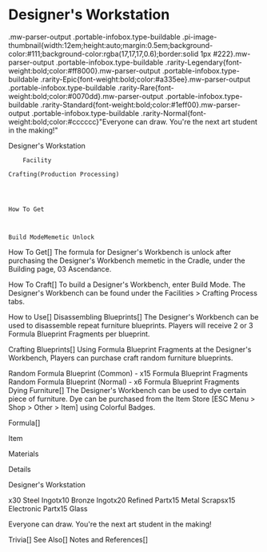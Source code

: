 # Designer's Workstation

.mw-parser-output .portable-infobox.type-buildable .pi-image-thumbnail{width:12em;height:auto;margin:0.5em;background-color:#111;background-color:rgba(17,17,17,0.6);border:solid 1px #222}.mw-parser-output .portable-infobox.type-buildable .rarity-Legendary{font-weight:bold;color:#ff8000}.mw-parser-output .portable-infobox.type-buildable .rarity-Epic{font-weight:bold;color:#a335ee}.mw-parser-output .portable-infobox.type-buildable .rarity-Rare{font-weight:bold;color:#0070dd}.mw-parser-output .portable-infobox.type-buildable .rarity-Standard{font-weight:bold;color:#1eff00}.mw-parser-output .portable-infobox.type-buildable .rarity-Normal{font-weight:bold;color:#cccccc}"Everyone can draw. You're the next art student in the making!"

Designer&#39;s Workstation


	
		
		
	
	


	

	
		Facility
	
	Crafting(Production Processing)




	How To Get


	
	Build ModeMemetic Unlock





How To Get[]
The formula for Designer's Workbench is unlock after purchasing the Designer's Workbench memetic in the Cradle, under the Building page, 03 Ascendance.

How To Craft[]
To build a Designer's Workbench, enter Build Mode. The Designer's Workbench can be found under the Facilities &gt; Crafting Process tabs.

How to Use[]
Disassembling Blueprints[]
The Designer's Workbench can be used to disassemble repeat furniture blueprints. Players will receive 2 or 3 Formula Blueprint Fragments per blueprint.

Crafting Blueprints[]
Using Formula Blueprint Fragments at the Designer's Workbench, Players can purchase craft random furniture blueprints.

Random Formula Blueprint (Common) - x15 Formula Blueprint Fragments
Random Formula Blueprint (Normal) - x6 Formula Blueprint Fragments
Dying Furniture[]
The Designer's Workbench can be used to dye certain piece of furniture. Dye can be purchased from the Item Store [ESC Menu &gt; Shop &gt; Other &gt; Item] using Colorful Badges.

Formula[]


Item

Materials

Details


Designer's Workstation

x30 Steel Ingotx10 Bronze Ingotx20 Refined Partx15 Metal Scrapsx15 Electronic Partx15 Glass

Everyone can draw. You're the next art student in the making!


Trivia[]
See Also[]
Notes and References[]
